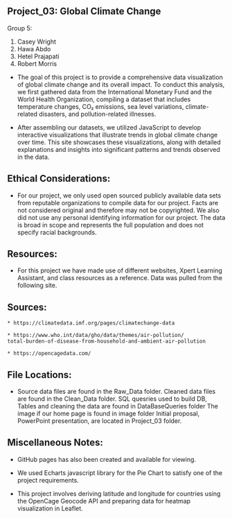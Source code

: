 ## Project_03:  Global Climate Change

Group 5: 

1. Casey Wright
2. Hawa Abdo
3. Hetel Prajapati
4. Robert Morris
   


* The goal of this project is to provide a comprehensive data visualization of global climate change and its overall impact. To conduct this analysis, we first gathered data from the International Monetary Fund and the World Health Organization, compiling a dataset that includes temperature changes, CO₂ emissions, sea level variations, climate-related disasters, and pollution-related illnesses.

* After assembling our datasets, we utilized JavaScript to develop interactive visualizations that illustrate trends in global climate change over time. This site showcases these visualizations, along with detailed explanations and insights into significant patterns and trends observed in the data.


## Ethical Considerations:

* For our project, we only used open sourced publicly available data sets from reputable organizations to compile data for our project. Facts are not considered original and therefore may not be copyrighted. We also did not use any personal identifying information for our project. The data is broad in scope and represents the full population and does not specify racial backgrounds.


## Resources:

* For this project we have made use of different websites, Xpert Learning Assistant, and class resources as a reference. Data was pulled from the following site.

## Sources:

    * https://climatedata.imf.org/pages/climatechange-data

    * https://www.who.int/data/gho/data/themes/air-pollution/
    total-burden-of-disease-from-household-and-ambient-air-pollution 

    * https://opencagedata.com/



## File Locations:

* Source data files are found in the Raw_Data folder.
Cleaned data files are found in the Clean_Data folder.
SQL quesries used to build DB, Tables and cleaning the data are found in DataBaseQueries folder
The image if our home page is found in image folder
Initial proposal, PowerPoint presentation, are located in Project_03 folder.

## Miscellaneous Notes:

* GitHub pages has also been created and available for viewing.
* We used Echarts javascript library for the Pie Chart to satisfy one of the project requirements.

* This project involves deriving latitude and longitude for countries using the OpenCage Geocode API and preparing data for heatmap visualization in Leaflet.
